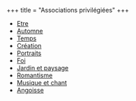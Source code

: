 +++
title = "Associations privilégiées"
+++
- [Etre](/categories/etre)
- [Automne](/categories/automne)
- [Temps](/categories/temps)
- [Création](/categories/création)
- [Portraits](/categories/portraits)
- [Foi](/categories/foi)
- [Jardin et paysage](/categories/jardin-et-paysage)
- [Romantisme](/categories/romantisme)
- [Musique et chant](/categories/musique-et-chant)
- [Angoisse](/categories/angoisse)
